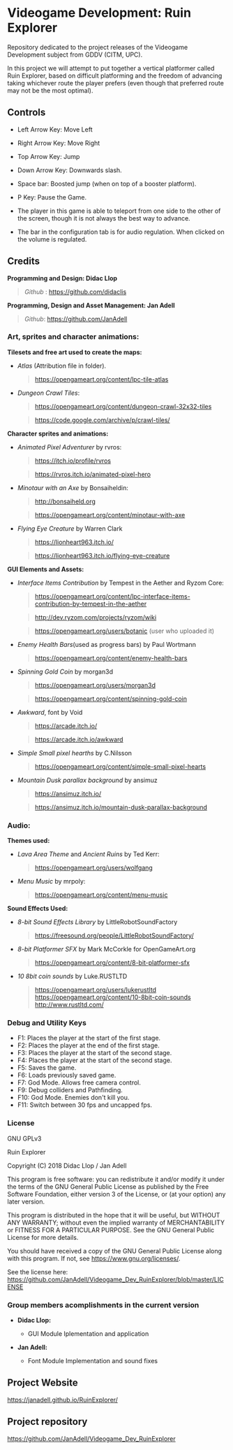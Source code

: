 # Videogame Development: Ruin Explorer
Repository dedicated to the project releases of the Videogame Development subject from GDDV (CITM, UPC).

In this project we will attempt to put together a vertical platformer called Ruin Explorer, based on difficult platforming and the freedom of advancing taking whichever route the player prefers (even though that preferred route may not be the most optimal).


## Controls

* Left Arrow Key: Move Left

* Right Arrow Key: Move Right

* Top Arrow Key: Jump

* Down Arrow Key: Downwards slash.

* Space bar: Boosted jump (when on top of a booster platform). 

* P Key: Pause the Game.

* The player in this game is able to teleport from one side to the other of the screen, though it is not always the best way to advance.

* The bar in the configuration tab is for audio regulation. When clicked on the volume is regulated. 


## Credits

**Programming and Design: Didac Llop**

> *Github* : https://github.com/didaclis

**Programming, Design and Asset Management: Jan Adell**

> *Github*: https://github.com/JanAdell


### Art, sprites and character animations:

**Tilesets and free art used to create the maps:**

* *Atlas* (Attribution file in folder).

  >https://opengameart.org/content/lpc-tile-atlas

* *Dungeon Crawl Tiles*:

  >https://opengameart.org/content/dungeon-crawl-32x32-tiles

	>https://code.google.com/archive/p/crawl-tiles/

**Character sprites and animations:**

* *Animated Pixel Adventurer* by rvros:

	> https://itch.io/profile/rvros

	> https://rvros.itch.io/animated-pixel-hero
	
* *Minotaur with an Axe* by Bonsaiheldin:
	
	>http://bonsaiheld.org
	
	>https://opengameart.org/content/minotaur-with-axe
	
* *Flying Eye Creature* by Warren Clark

	>https://lionheart963.itch.io/
	
	>https://lionheart963.itch.io/flying-eye-creature

	
 **GUI Elements and Assets:**
 
 *  *Interface Items Contribution* by Tempest in the Aether and Ryzom Core:
 
 	>https://opengameart.org/content/lpc-interface-items-contribution-by-tempest-in-the-aether
	
	>http://dev.ryzom.com/projects/ryzom/wiki
	
	>https://opengameart.org/users/botanic (user who uploaded it)
 
 *  *Enemy Health Bars*(used as progress bars) by Paul Wortmann
 
 	>https://opengameart.org/content/enemy-health-bars
	
*  *Spinning Gold Coin* by morgan3d
	
	>https://opengameart.org/users/morgan3d
	
	>https://opengameart.org/content/spinning-gold-coin
	
*  *Awkward*, font by Void
	
	>https://arcade.itch.io/
	
	>https://arcade.itch.io/awkward
	
*  *Simple Small pixel hearths* by C.Nilsson
	
	>https://opengameart.org/content/simple-small-pixel-hearts
	
	
*  *Mountain Dusk parallax background* by ansimuz

	>https://ansimuz.itch.io/
	
	>https://ansimuz.itch.io/mountain-dusk-parallax-background
	
	
### Audio:

**Themes used:**

* *Lava Area Theme* and *Ancient Ruins* by Ted Kerr: 

  > https://opengameart.org/users/wolfgang
  
  
* *Menu Music* by mrpoly:

  > https://opengameart.org/content/menu-music



**Sound Effects Used:**

* *8-bit Sound Effects Library* by LittleRobotSoundFactory

  > https://freesound.org/people/LittleRobotSoundFactory/


* *8-bit Platformer SFX* by Mark McCorkle for OpenGameArt.org

  > https://opengameart.org/content/8-bit-platformer-sfx
  
  
* *10 8bit coin sounds* by Luke.RUSTLTD  
  
  >https://opengameart.org/users/lukerustltd
  >https://opengameart.org/content/10-8bit-coin-sounds
  >http://www.rustltd.com/

### Debug and Utility Keys
* F1: Places the player at the start of the first stage.
* F2: Places the player at the end of the first stage.
* F3: Places the player at the start of the second stage.
* F4: Places the player at the start of the second stage.
* F5: Saves the game.
* F6: Loads previously saved game.
* F7: God Mode. Allows free camera control.
* F9: Debug colliders and Pathfinding.
* F10: God Mode. Enemies don't kill you.
* F11: Switch between 30 fps and uncapped fps.


### License

GNU GPLv3

Ruin Explorer

Copyright (C) 2018  Didac Llop / Jan Adell

This program is free software: you can redistribute it and/or modify
it under the terms of the GNU General Public License as published by
the Free Software Foundation, either version 3 of the License, or
(at your option) any later version.

This program is distributed in the hope that it will be useful,
but WITHOUT ANY WARRANTY; without even the implied warranty of
MERCHANTABILITY or FITNESS FOR A PARTICULAR PURPOSE.  See the
GNU General Public License for more details.

You should have received a copy of the GNU General Public License
along with this program.  If not, see <https://www.gnu.org/licenses/>.

See the license here: https://github.com/JanAdell/Videogame_Dev_RuinExplorer/blob/master/LICENSE

### Group members acomplishments in the current version

* **Didac Llop:**
	* GUI Module Iplementation and application

* **Jan Adell:**
	* Font Module Implementation and sound fixes

## Project Website

https://janadell.github.io/RuinExplorer/

## Project repository

https://github.com/JanAdell/Videogame_Dev_RuinExplorer


